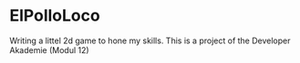# ElPolloLoco
Writing a littel 2d game to hone my skills. This is a project of the Developer Akademie (Modul 12) 
